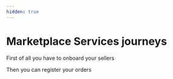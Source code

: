 ```yaml
---
hidden: true
---
```


# Marketplace Services journeys

First of all you have to onboard your sellers

Then you can register your orders

